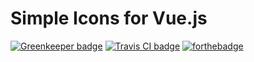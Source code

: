# Simple Icons for Vue.js

[![Greenkeeper badge](https://badges.greenkeeper.io/sh7dm/vue-simple-icons.svg)](https://greenkeeper.io/)
[![Travis CI badge](https://img.shields.io/travis/sh7dm/vue-simple-icons.svg?style=for-the-badge)](https://travis-ci.org/sh7dm/vue-simple-icons)
[![forthebadge](https://forthebadge.com/images/badges/made-with-vue.svg)](https://forthebadge.com)
